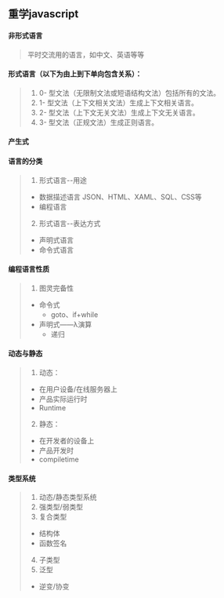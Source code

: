 ## 重学javascript
#### 非形式语言
> 平时交流用的语言，如中文、英语等等 
#### 形式语言（以下为由上到下单向包含关系）： 
>1. 0- 型文法（无限制文法或短语结构文法）包括所有的文法。 
>2. 1- 型文法（上下文相关文法）生成上下文相关语言。 
>3. 2- 型文法（上下文无关文法）生成上下文无关语言。 
>4. 3- 型文法（正规文法）生成正则语言。 
#### 产生式 
#### 语言的分类
> 1. 形式语言--用途 
>   * 数据描述语言 JSON、HTML、XAML、SQL、CSS等
>   * 编程语言
> 2. 形式语言--表达方式
>   * 声明式语言
>   * 命令式语言
#### 编程语言性质
> 1. 图灵完备性
>   * 命令式
>       + goto、if+while
>   * 声明式——λ演算
>       + 递归
#### 动态与静态
> 1. 动态：
>   * 在用户设备/在线服务器上
>   * 产品实际运行时
>   * Runtime
> 2. 静态：
>   * 在开发者的设备上
>   * 产品开发时
>   * compiletime
#### 类型系统
> 1. 动态/静态类型系统
> 2. 强类型/弱类型
> 3. 复合类型
>   * 结构体
>   * 函数签名
> 4. 子类型
> 5. 泛型
>   * 逆变/协变